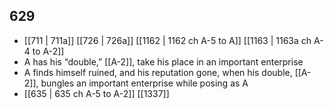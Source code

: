 ## 629
- [[711 | 711a]] [[726 | 726a]] [[1162 | 1162 ch A-5 to A]] [[1163 | 1163a ch A-4 to A-2]] 
- A has his “double,” [[A-2]], take his place in an important enterprise
- A finds himself ruined, and his reputation gone, when his double, [[A-2]], bungles an important enterprise while posing as A
- [[635 | 635 ch A-5 to A-2]] [[1337]] 

